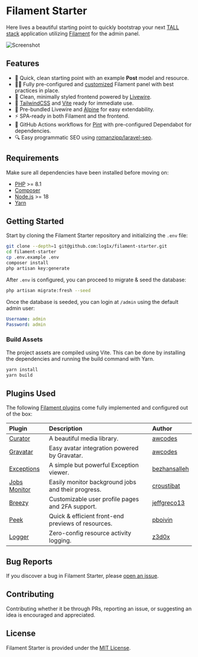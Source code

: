 # Filament Starter

Here lives a beautiful starting point to quickly bootstrap your next [TALL stack](https://tallstack.dev/) application utilizing [Filament](https://filamentphp.com/) for the admin panel.

![Screenshot](https://i.imgur.com/AxerbeO.png)

## Features

- 🚀 Quick, clean starting point with an example **Post** model and resource.
- 🧑‍💻 Fully pre-configured and [customized](#plugins-used) Filament panel with best practices in place.
- 🎨 Clean, minimally styled frontend powered by [Livewire](https://livewire.laravel.com/).
- 💄 [TailwindCSS](https://tailwindcss.com/) and [Vite](https://vitejs.dev/) ready for immediate use.
- 👷 Pre-bundled Livewire and [Alpine](https://alpinejs.dev/) for easy extendability.
- ⚡️ SPA-ready in both Filament and the frontend.
- 🔨 GitHub Actions workflows for [Pint](https://github.com/laravel/pint) with pre-configured Dependabot for dependencies.
- 🔍️ Easy programmatic SEO using [romanzipp/laravel-seo](https://github.com/romanzipp/Laravel-SEO).

## Requirements

Make sure all dependencies have been installed before moving on:

- [PHP](https://secure.php.net/manual/en/install.php) >= 8.1
- [Composer](https://getcomposer.org/download/)
- [Node.js](http://nodejs.org/) >= 18
- [Yarn](https://yarnpkg.com/en/docs/install)

## Getting Started

Start by cloning the Filament Starter repository and initializing the `.env` file:

```sh
git clone --depth=1 git@github.com:log1x/filament-starter.git
cd filament-starter
cp .env.example .env
composer install
php artisan key:generate
```

After `.env` is configured, you can proceed to migrate & seed the database:

```sh
php artisan migrate:fresh --seed
```

Once the database is seeded, you can login at `/admin` using the default admin user:

```yaml
Username: admin
Password: admin
```

### Build Assets

The project assets are compiled using Vite. This can be done by installing the dependencies and running the build command with Yarn.

```sh
yarn install
yarn build
```

## Plugins Used

The following [Filament plugins](https://filamentphp.com/plugins) come fully implemented and configured out of the box:

| **Plugin**                                                          | **Description**                                    | **Author**                                      |
| :------------------------------------------------------------------ | :------------------------------------------------- | :---------------------------------------------- |
| [Curator](https://github.com/awcodes/filament-curator)              | A beautiful media library.                         | [awcodes](https://github.com/awcodes)           |
| [Gravatar](https://github.com/awcodes/filament-gravatar)            | Easy avatar integration powered by Gravatar.       | [awcodes](https://github.com/awcodes)           |
| [Exceptions](https://github.com/bezhansalleh/filament-exceptions)   | A simple but powerful Exception viewer.            | [bezhansalleh](https://github.com/bezhansalleh) |
| [Jobs Monitor](https://github.com/croustibat/filament-jobs-monitor) | Easily monitor background jobs and their progress. | [croustibat](https://github.com/croustibat)     |
| [Breezy](https://github.com/jeffgreco13/filament-breezy)            | Customizable user profile pages and 2FA support.   | [jeffgreco13](https://github.com/jeffgreco13)   |
| [Peek](https://github.com/pboivin/filament-peek)                    | Quick & efficient front-end previews of resources. | [pboivin](https://github.com/pboivin)           |
| [Logger](https://github.com/z3d0x/filament-logger)                  | Zero-config resource activity logging.             | [z3d0x](https://github.com/z3d0x)               |

## Bug Reports

If you discover a bug in Filament Starter, please [open an issue](https://github.com/log1x/filament-starter/issues).

## Contributing

Contributing whether it be through PRs, reporting an issue, or suggesting an idea is encouraged and appreciated.

## License

Filament Starter is provided under the [MIT License](LICENSE.md).
